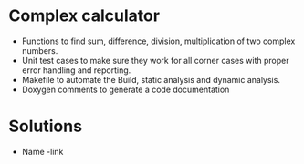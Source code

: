 # Complex calculator
* Functions to find sum, difference, division, multiplication of two complex numbers.
* Unit test cases to make sure they work for all corner cases with proper error handling and reporting.
* Makefile to automate the Build, static analysis and dynamic analysis.
* Doxygen comments to generate a code documentation

# Solutions 
* Name -link
